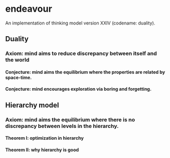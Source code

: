# endeavour
An implementation of thinking model version XXIV (codename: duality).


## Duality 

### Axiom: mind aims to reduce discrepancy between itself and the world

#### Conjecture: mind aims the equilibrium where the properties are related by space-time.
#### Conjecture: mind encourages exploration via boring and forgetting.


## Hierarchy model

### Axiom: mind aims the equilibrium where there is no discrepancy between levels in the hierarchy.

#### Theorem I: optimization in hierarchy
#### Theorem II: why hierarchy is good